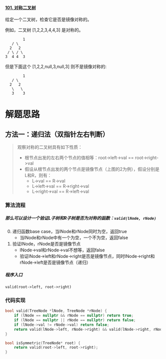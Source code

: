 #### [101. 对称二叉树](https://leetcode-cn.com/problems/symmetric-tree/)

给定一个二叉树，检查它是否是镜像对称的。

 

例如，二叉树 [1,2,2,3,4,4,3] 是对称的。

    		1
       / \
      2   2
     / \ / \
    3  4 4  3



但是下面这个 [1,2,2,null,3,null,3] 则不是镜像对称的:

```
		1
   / \
  2   2
   \   \
   3    3
```

# 解题思路

## 方法一：递归法（双指针左右判断）

> 观察对称的二叉树具有如下性质：
>
> - 根节点出发的左右两个节点的值相等：root->left->val == root->right->val
> - 假设从根节点出发的两个节点是镜像节点（上图的2为例），假设分别是L和R，则有：
>   - L->val == R->val
>   - L->left->val == R->right->val
>   - L->right->val == R->left->val

### 算法流程

##### 那么可以设计一个验证L子树和R子树是否为对称的函数：`valid(lNode, rNode)`

0. 递归函数base case，当lNode和rNode同时为空，返回true
   - 当lNode和rNode中有一个为空，一个不为空，返回false
1. 验证lNode，rNode是否是镜像节点
   - lNode->val和rNode->val不想等，返回false
   - 验证lNode->left和rNode->right是否是镜像节点，同时lNode->right和rNode->left是否是镜像节点（递归）

##### 程序入口

`valid(root->left, root->right)`

### 代码实现

```C++
bool valid(TreeNode *lNode, TreeNode *rNode) {
    if (lNode == nullptr && rNode == nullptr) return true;
    if (lNode == nullptr || rNode == nullptr) return false;
    if (lNode->val != rNode->val) return false;
    return valid(lNode->left, rNode->right) && valid(lNode->right, rNode->left);
}

bool isSymmetric(TreeNode* root) {
    return valid(root->left, root->right);
}
```

